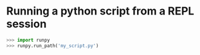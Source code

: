 # Running a python script from a REPL session

```python
>>> import runpy
>>> runpy.run_path('my_script.py')
```
